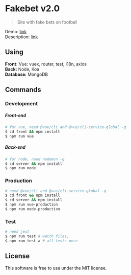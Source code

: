 # Fakebet v2.0
> Site with fake bets on football

Demo: [link](https://fakebet.herokuapp.com)  
Description: [link](https://fakebet.herokuapp.com/about)

## Using
**Front:** Vue: vuex, router, test, i18n, axios  
**Back:** Node, Koa  
**Database:** MongoDB

## Commands

### Development

##### Front-end

```sh
# for vue, need @vue/cli and @vue/cli-service-global -g
$ cd front && npm install
$ npm run vue
```

##### Back-end

```sh
# for node, need nodemon -g
$ cd server && npm install
$ npm run node
```

### Production

```sh
# need @vue/cli and @vue/cli-service-global -g
$ cd front && npm install
$ cd server && npm install
$ npm run vue-production
$ npm run node-production
```

### Test

```sh
# need jest
$ npm run test # watch files,
$ npm run test-a # all tests once
```

## License
This software is free to use under the MIT license.
